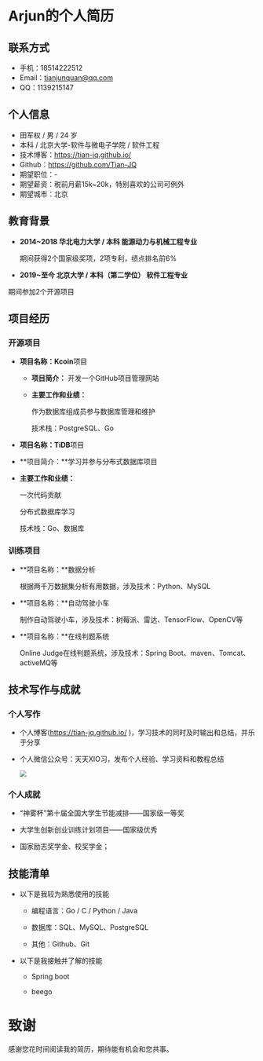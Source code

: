 # Arjun的个人简历

## 联系方式

- 手机：18514222512
- Email：tianjunquan@qq.com
- QQ：1139215147


## 个人信息

 - 田军权 / 男 / 24 岁
 - 本科 / 北京大学-软件与微电子学院 / 软件工程 
 - 技术博客：https://tian-jq.github.io/
 - Github：https://github.com/Tian-JQ
 - 期望职位：-
 - 期望薪资：税前月薪15k~20k，特别喜欢的公司可例外
 - 期望城市：北京

## 教育背景

- **2014~2018    华北电力大学 / 本科      能源动力与机械工程专业**

  期间获得2个国家级奖项，2项专利，绩点排名前6%

-  **2019~至今   北京大学 / 本科（第二学位）       软件工程专业**

  期间参加2个开源项目

## 项目经历

### 开源项目

- **项目名称：Kcoin**项目

  -  **项目简介：** 开发一个GitHub项目管理网站 

  - **主要工作和业绩：**

    作为数据库组成员参与数据库管理和维护

    技术栈：PostgreSQL、Go

-  **项目名称：TiDB**项目

  - **项目简介：**学习并参与分布式数据库项目

  - **主要工作和业绩：**

    一次代码贡献

    分布式数据库学习

    技术栈：Go、数据库

### 训练项目

- **项目名称：**数据分析

  根据两千万数据集分析有用数据，涉及技术：Python、MySQL

- **项目名称：**自动驾驶小车

  制作自动驾驶小车，涉及技术：树莓派、雷达、TensorFlow、OpenCV等

- **项目名称：**在线判题系统

  Online Judge在线判题系统，涉及技术：Spring Boot、maven、Tomcat、activeMQ等 

## 技术写作与成就

### 个人写作

-  个人博客(https://tian-jq.github.io/ )，学习技术的同时及时输出和总结，并乐于分享

- 个人微信公众号：天天XIO习，发布个人经验、学习资料和教程总结

  <img src="https://cdn.jsdelivr.net/gh/Tian-JQ/images/img/公众号2.jpg" style="zoom:80%;" />

### 个人成就

- “神雾杯”第十届全国大学生节能减排——国家级一等奖

- 大学生创新创业训练计划项目——国家级优秀

- 国家励志奖学金、校奖学金；

## 技能清单

- 以下是我较为熟悉使用的技能 

  - 编程语言：Go / C / Python / Java 

  - 数据库：SQL、MySQL、PostgreSQL

  - 其他：Github、Git

- 以下是我接触并了解的技能

  - Spring boot 

  - beego

# 致谢
感谢您花时间阅读我的简历，期待能有机会和您共事。

